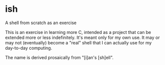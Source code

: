 # ish
A shell from scratch as an exercise

This is an exercise in learning more C, intended as a project that can be extended more or less indefinitely.  It's meant only for my own use.  It may or may not (eventually) become a "real" shell that I can actually use for my day-to-day computing.

The name is derived prosaically from "[i]an's [sh]ell".
